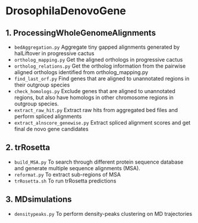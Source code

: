 # DrosophilaDenovoGene

## 1. ProcessingWholeGenomeAlignments
 - `bedAggregation.py`   Aggregate tiny gapped alignments generated by halLiftover in progressive cactus
 - `ortholog_mapping.py`   Get the aligned orthologs in progressive cactus
 - `ortholog_relations.py`   Get the ortholog information from the pairwise aligned orthologs identified from ortholog_mapping.py
 - `find_last_orf.py`  Find genes that are aligned to unannotated regions in their outgroup species
 - `check_homologs.py`   Exclude genes that are aligned to unannotated regions, but also have homologs in other chromosome regions in outgroup species.
 - `extract_raw_hit.py`  Extract raw hits from aggregated bed files and perform spliced alignments
 - `extract_alnscore_genewise.py`  Extract spliced alignment scores and get final de novo gene candidates

## 2. trRosetta
 - `build_MSA.py`  To search through different protein sequence database and generate multiple sequence alignments (MSA).
 - `reformat.py`  To extract sub-regions of MSA
 - `trRosetta.sh`  To run trRosetta predictions

## 3. MDsimulations
 - `densitypeaks.py`  To perform density-peaks clustering on MD trajectories
